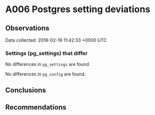 # A006 Postgres setting deviations #

## Observations ##
Data collected: 2019-02-19 11:42:33 +0000 UTC  

### Settings (pg_settings) that differ ###

No differences in `pg_settings` are found.


No differences in `pg_config` are found.



## Conclusions ##


## Recommendations ##

